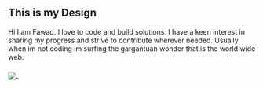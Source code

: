 ## This is my Design
Hi I am Fawad. I love to code and build solutions. I have a keen interest in sharing my progress and strive to contribute wherever needed. Usually when im not coding im surfing the gargantuan wonder that is the world wide web.


 
#### 
<a href="https://github.com/Fawad-Javed-Fateh/Fawad-Javed-Fateh">
  <img align="center" src="https://github-readme-stats.vercel.app/api/top-langs/?username=Fawad-Javed-Fateh&hide=java,html&title_color=ffffff&text_color=c9cacc&icon_color=2bbc8a&bg_color=1d1f21" />
</a>
<a href="https://github.com/Fawad-Javed-Fateh/Fawad-Javed-Fateh">
  <img align="center" src="https://github-readme-stats.vercel.app/api?username=Fawad-Javed-Fateh&show_icons=true&line_height=27&count_private=true&title_color=ffffff&text_color=c9cacc&icon_color=2bbc8a&bg_color=1d1f21" alt="" />
</a>







<!-- icons with padding -->

[1.2]: http://i.imgur.com/tXSoThF.png (twitter icon with padding)
[1.1]:http://i.imgur.com/P3YfQoD.png (facebook icon with padding)
[1]:https://twitter.com/Fawad_javed
[2]:https://www.facebook.com/fawadjaved.fateh/


